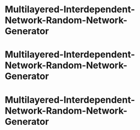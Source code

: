 # Multilayered-Interdependent-Network-Random-Network-Generator
# Multilayered-Interdependent-Network-Random-Network-Generator
# Multilayered-Interdependent-Network-Random-Network-Generator

